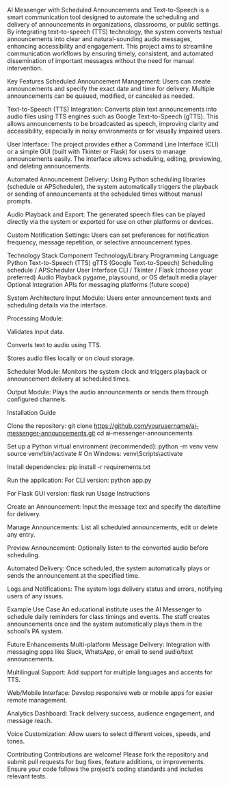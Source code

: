 AI Messenger with Scheduled Announcements and Text-to-Speech is a smart communication tool designed to automate the scheduling and delivery of announcements in organizations, classrooms, or public settings. By integrating text-to-speech (TTS) technology, the system converts textual announcements into clear and natural-sounding audio messages, enhancing accessibility and engagement. This project aims to streamline communication workflows by ensuring timely, consistent, and automated dissemination of important messages without the need for manual intervention.

Key Features
Scheduled Announcement Management:
Users can create announcements and specify the exact date and time for delivery. Multiple announcements can be queued, modified, or canceled as needed.

Text-to-Speech (TTS) Integration:
Converts plain text announcements into audio files using TTS engines such as Google Text-to-Speech (gTTS). This allows announcements to be broadcasted as speech, improving clarity and accessibility, especially in noisy environments or for visually impaired users.

User Interface:
The project provides either a Command Line Interface (CLI) or a simple GUI (built with Tkinter or Flask) for users to manage announcements easily. The interface allows scheduling, editing, previewing, and deleting announcements.

Automated Announcement Delivery:
Using Python scheduling libraries (schedule or APScheduler), the system automatically triggers the playback or sending of announcements at the scheduled times without manual prompts.

Audio Playback and Export:
The generated speech files can be played directly via the system or exported for use on other platforms or devices.

Custom Notification Settings:
Users can set preferences for notification frequency, message repetition, or selective announcement types.

Technology Stack
Component	Technology/Library
Programming Language	Python
Text-to-Speech (TTS)	gTTS (Google Text-to-Speech)
Scheduling	schedule / APScheduler
User Interface	CLI / Tkinter / Flask (choose your preferred)
Audio Playback	pygame, playsound, or OS default media player
Optional Integration	APIs for messaging platforms (future scope)

System Architecture
Input Module:
Users enter announcement texts and scheduling details via the interface.

Processing Module:

Validates input data.

Converts text to audio using TTS.

Stores audio files locally or on cloud storage.

Scheduler Module:
Monitors the system clock and triggers playback or announcement delivery at scheduled times.

Output Module:
Plays the audio announcements or sends them through configured channels.

Installation Guide

Clone the repository:
git clone https://github.com/yourusername/ai-messenger-announcements.git
cd ai-messenger-announcements

Set up a Python virtual environment (recommended):
python -m venv venv
source venv/bin/activate  # On Windows: venv\Scripts\activate

Install dependencies:
pip install -r requirements.txt

Run the application:
For CLI version:
python app.py

For Flask GUI version:
flask run
Usage Instructions

Create an Announcement:
Input the message text and specify the date/time for delivery.

Manage Announcements:
List all scheduled announcements, edit or delete any entry.

Preview Announcement:
Optionally listen to the converted audio before scheduling.

Automated Delivery:
Once scheduled, the system automatically plays or sends the announcement at the specified time.

Logs and Notifications:
The system logs delivery status and errors, notifying users of any issues.

Example Use Case
An educational institute uses the AI Messenger to schedule daily reminders for class timings and events. The staff creates announcements once and the system automatically plays them in the school’s PA system.

Future Enhancements
Multi-platform Message Delivery:
Integration with messaging apps like Slack, WhatsApp, or email to send audio/text announcements.

Multilingual Support:
Add support for multiple languages and accents for TTS.

Web/Mobile Interface:
Develop responsive web or mobile apps for easier remote management.

Analytics Dashboard:
Track delivery success, audience engagement, and message reach.

Voice Customization:
Allow users to select different voices, speeds, and tones.

Contributing
Contributions are welcome! Please fork the repository and submit pull requests for bug fixes, feature additions, or improvements. Ensure your code follows the project’s coding standards and includes relevant tests.
